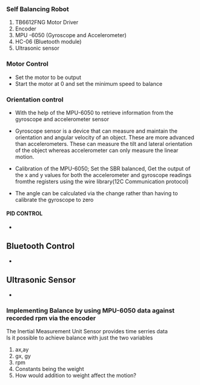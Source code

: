 ### Self Balancing Robot 

1. TB6612FNG Motor Driver
2. Encoder
3. MPU -6050 (Gyroscope and Accelerometer)
4. HC-06 (Bluetooth module)
5. Ultrasonic sensor



### Motor Control
- Set the motor to be output 
- Start the motor at 0 and set the minimum speed to balance

### Orientation control
- With the help of the MPU-6050 to retrieve information from the gyroscope and accelerometer sensor
- Gyroscope sensor is a device that can measure and maintain the orientation and angular velocity of an object. These are more advanced than accelerometers. These can measure the tilt and lateral orientation of the object whereas accelerometer can only measure the linear motion.

- Calibration of the MPU-6050; Set the SBR balanced, Get the output of the x and y values for both the accelerometer and gyroscope readings fromthe registers using the wire library(12C Communication protocol)
- The angle can be calculated via the change rather than having to calibrate the gyroscope to zero

#### PID CONTROL
- 


## Bluetooth Control
- 

## Ultrasonic Sensor 
- 

### Implementing Balance by using MPU-6050 data against recorded rpm via the encoder
The Inertial Measurement Unit Sensor provides  time serries data<br>
Is it possible to achieve balance with just the two variables
1. ax,ay
2. gx, gy
3. rpm
4. Constants being the weight 
5. How would addition to weight affect the motion?
